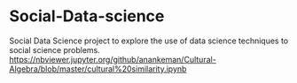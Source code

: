 # Social-Data-science

Social Data Science project to explore the use of data science techniques to social science problems.
https://nbviewer.jupyter.org/github/anankeman/Cultural-Algebra/blob/master/cultural%20similarity.ipynb
